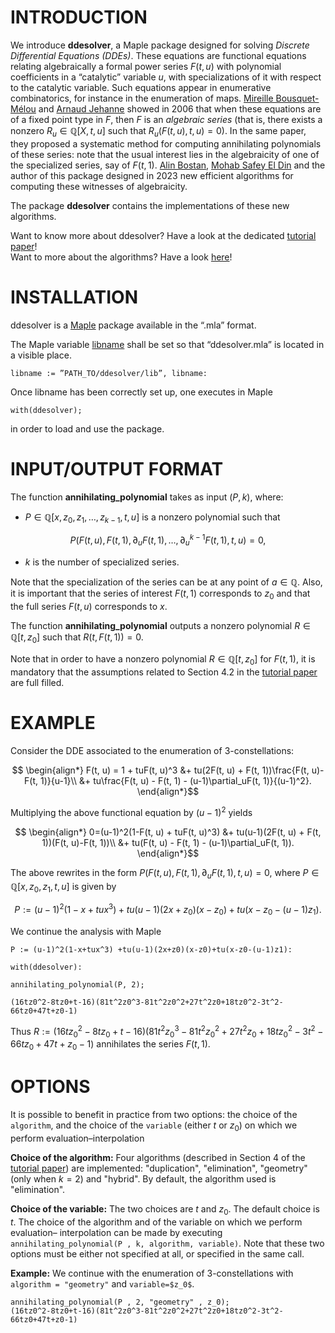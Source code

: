 # **INTRODUCTION**

We introduce **ddesolver**, a Maple package designed for solving *Discrete Differential
Equations (DDEs)*. These equations are functional equations relating algebraically a formal
power series $F(t, u)$ with polynomial coefficients in a “catalytic” variable $u$, with
specializations of it with respect to the catalytic variable. Such equations appear in
enumerative combinatorics, for instance in the enumeration of maps. [Mireille Bousquet-Mélou](https://www.labri.fr/perso/bousquet/) and
[Arnaud Jehanne](https://www.math.u-bordeaux.fr/~ajehanne/) showed in $2006$ that when these equations are of a fixed point type in $F$, then $F$ is
an *algebraic series* (that is, there exists a nonzero $R_u\in\mathbb{Q}[X, t, u]$ such that $R_u(F(t, u), t, u)=0$).
In the same paper, they proposed a systematic method for computing
annihilating polynomials of these series: note that the usual interest lies in the algebraicity of 
one of the specialized series, say of $F(t, 1)$. [Alin Bostan](https://mathexp.eu/bostan/), [Mohab Safey El Din](https://www-polsys.lip6.fr/~safey/) and the author of this package
designed in $2023$ new efficient algorithms for computing these witnesses of algebraicity. 

The package **ddesolver** contains the implementations of these new algorithms.

Want to know more about ddesolver? Have a look at the dedicated [tutorial paper](https://mathexp.eu/notarantonio/papers/ddesolver.pdf)!   
Want to more about the algorithms? Have a look [here](https://mathexp.eu/notarantonio/papers/reviewed_BoNoSa2023--HAL-ARXIV.pdf)!

# **INSTALLATION**

ddesolver is a [Maple](https://fr.maplesoft.com/) package available in the “.mla” format.

The Maple variable [libname](https://fr.maplesoft.com/support/help/maple/view.aspx?path=libname&L=F) shall be set so that “ddesolver.mla” is
located in a visible place.

```
libname := ”PATH_TO/ddesolver/lib”, libname:
```

Once libname has been correctly set up, one executes in Maple

```
with(ddesolver);
```

in order to load and use the package.

# **INPUT/OUTPUT FORMAT**
The function **annihilating_polynomial** takes as input $(P, k)$, where:

- $P\in\mathbb{Q}[x, z_0, z_1, \ldots, z_{k-1}, t, u]$
is a nonzero polynomial such that
```math
P(F(t, u), F(t, 1), \partial_uF(t, 1), \ldots, \partial_u^{k-1}F(t, 1), t, u)=0,
```
- $k$ is the number of specialized series.

Note that the specialization of the series can be at any point of $a\in\mathbb{Q}$. Also, it is important that the series of interest $F(t, 1)$ corresponds to $z_0$ and that the full series $F(t, u)$ corresponds to $x$.

The function **annihilating_polynomial** outputs a nonzero polynomial $R\in\mathbb{Q}[t, z_0]$
such that $R(t, F(t, 1))=0$. 

Note that in order to have a nonzero polynomial $R\in\mathbb{Q}[t, z_0]$ for $F(t, 1)$, it is mandatory that the assumptions related to Section $4.2$ in the [tutorial paper](https://mathexp.eu/notarantonio/papers/ddesolver.pdf)
are full filled. 

# **EXAMPLE**

  Consider the DDE associated to the enumeration of $3$-constellations:
    
  ```math
     \begin{align*} F(t, u) = 1 + tuF(t, u)^3 &+ tu(2F(t, u) + F(t, 1))\frac{F(t, u)-F(t, 1)}{u-1}\\
           &+ tu\frac{F(t, u) - F(t, 1) - (u-1)\partial_uF(t, 1)}{(u-1)^2}.
     \end{align*}
  ```
            
  Multiplying the above functional equation by $(u-1)^2$ yields
  
  ```math
     \begin{align*}  0=(u-1)^2(1-F(t, u) + tuF(t, u)^3) &+ tu(u-1)(2F(t, u) + F(t, 1))(F(t, u)-F(t, 1))\\
             &+  tu(F(t, u) - F(t, 1) - (u-1)\partial_uF(t, 1)).
     \end{align*}
  ```
      
  The above rewrites in the form $P(F(t, u), F(t, 1), \partial_uF(t, 1), t, u)=0$,
  where $P\in\mathbb{Q}[x, z_0, z_1, t, u]$ is given by
  
  ```math
    P := (u-1)^2(1-x+tux^3) +tu(u-1)(2x+z_0)(x-z_0)+tu(x-z_0-(u-1)z_1).
  ```
    
  We continue the analysis with Maple
    
    P := (u-1)^2(1-x+tux^3) +tu(u-1)(2x+z0)(x-z0)+tu(x-z0-(u-1)z1):
    
    with(ddesolver):

    annihilating_polynomial(P, 2);
 
    (16tz0^2-8tz0+t-16)(81t^2z0^3-81t^2z0^2+27t^2z0+18tz0^2-3t^2-66tz0+47t+z0-1)

  Thus $R := (16tz_0^2-8tz_0+t-16)(81t^2z_0^3-81t^2z_0^2+27t^2z_0+18tz_0^2-3t^2-66
    tz_0+47t+z_0-1)$ annihilates the series $F(t, 1)$.
 
# **OPTIONS**

It is possible to benefit in practice from two options: the choice of the `algorithm`, and the
choice of the `variable` (either $t$ or $z_0$) on which we perform evaluation–interpolation

**Choice of the algorithm:** Four algorithms (described in Section $4$ of the [tutorial paper](https://mathexp.eu/notarantonio/papers/ddesolver.pdf)) are implemented: "duplication", "elimination",
"geometry" (only when $k = 2$) and "hybrid". By default, the algorithm used is "elimination".

**Choice of the variable:** The two choices are $t$ and $z_0$. The default choice is $t$.
The choice of the algorithm and of the variable on which we perform evaluation–
interpolation can be made by executing `annihilating_polynomial(P , k, algorithm, variable)`.
Note that these two options must be either not specified at all, or specified in the same call.

**Example:** We continue with the enumeration of $3$-constellations with `algorithm = "geometry"` and `variable=$z_0$`.

    annihilating_polynomial(P , 2, "geometry" , z_0);
    (16tz0^2-8tz0+t-16)(81t^2z0^3-81t^2z0^2+27t^2z0+18tz0^2-3t^2-66tz0+47t+z0-1)
    
